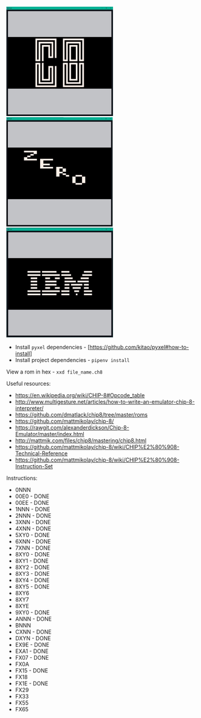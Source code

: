 ![Chip 8](images/ch8.jpg?raw=true "Chip 8")
![Zero](images/zero.jpg?raw=true "Zero")
![Logo Drawing](images/ibm-logo.jpg?raw=true "IBM Logo")


* Install `pyxel` dependencies - [https://github.com/kitao/pyxel#how-to-install]
* Install project dependencies - `pipenv install`

View a rom in hex - `xxd file_name.ch8`


Useful resources:
* https://en.wikipedia.org/wiki/CHIP-8#Opcode_table
* http://www.multigesture.net/articles/how-to-write-an-emulator-chip-8-interpreter/
* https://github.com/dmatlack/chip8/tree/master/roms
* https://github.com/mattmikolay/chip-8/
* https://rawgit.com/alexanderdickson/Chip-8-Emulator/master/index.html
* http://mattmik.com/files/chip8/mastering/chip8.html
* https://github.com/mattmikolay/chip-8/wiki/CHIP%E2%80%908-Technical-Reference
* https://github.com/mattmikolay/chip-8/wiki/CHIP%E2%80%908-Instruction-Set

Instructions:
* 0NNN
* 00E0 - DONE
* 00EE - DONE
* 1NNN - DONE
* 2NNN - DONE
* 3XNN - DONE
* 4XNN - DONE
* 5XY0 - DONE
* 6XNN - DONE
* 7XNN - DONE
* 8XY0 - DONE
* 8XY1 - DONE
* 8XY2 - DONE
* 8XY3 - DONE
* 8XY4 - DONE
* 8XY5 - DONE
* 8XY6
* 8XY7
* 8XYE
* 9XY0 - DONE
* ANNN - DONE
* BNNN
* CXNN - DONE
* DXYN - DONE
* EX9E - DONE
* EXA1 - DONE
* FX07 - DONE
* FX0A
* FX15 - DONE
* FX18
* FX1E - DONE
* FX29
* FX33
* FX55
* FX65
